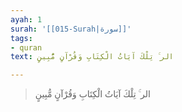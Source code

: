 ```yaml
---
ayah: 1
surah: '[[015-Surah|سورة]]'
tags:
- quran
text: الر ۚ تِلْكَ آيَاتُ الْكِتَابِ وَقُرْآنٍ مُّبِينٍ

---
```

> الر ۚ تِلْكَ آيَاتُ الْكِتَابِ وَقُرْآنٍ مُّبِينٍ
